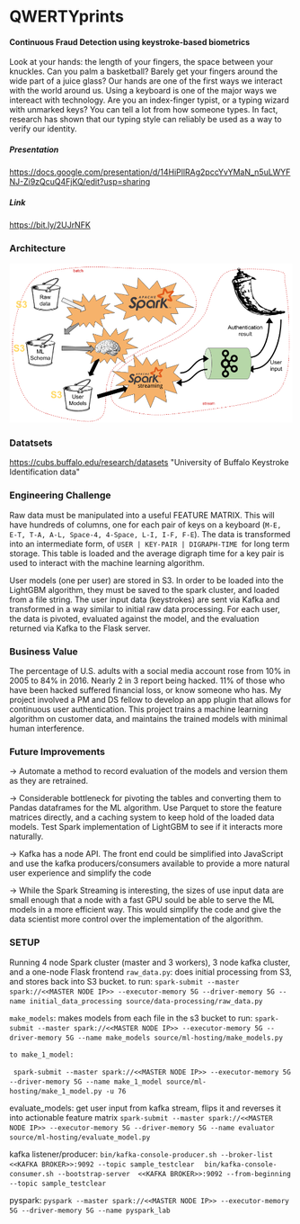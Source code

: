 # QWERTYprints
#### Continuous Fraud Detection using keystroke-based biometrics
Look at your hands: the length of your fingers, the space between your knuckles. Can you palm a basketball? Barely get your fingers around the wide part of a juice glass? Our hands are one of the first ways we interact with the world around us.
Using a keyboard is one of the major ways we intereact with technology. Are you an index-finger typist, or a typing wizard with unmarked keys? You can tell a lot from how someone types. In fact, research has shown that our typing style can reliably be used as a way to verify our identity.

##### Presentation
https://docs.google.com/presentation/d/14HiPllRAg2pccYvYMaN_n5uLWYFNJ-Zi9zQcuQ4FjKQ/edit?usp=sharing
##### Link
https://bit.ly/2UJrNFK

### Architecture
![Alt text](QWERTYprints_presentation_archi.png?raw=true "Project Architecture")

### Datatsets
https://cubs.buffalo.edu/research/datasets 
"University of Buffalo Keystroke Identification data"

### Engineering Challenge

Raw data must be manipulated into a useful FEATURE MATRIX. This will have hundreds of columns, one for each pair of keys on a keyboard (`M-E, E-T, T-A, A-L, Space-4, 4-Space, L-I, I-F, F-E`).
The data is transformed into an intermediate form, of `USER | KEY-PAIR | DIGRAPH-TIME `for long term storage. This table is loaded and the average digraph time for a key pair is used to interact with the machine learning algorithm.

User models (one per user) are stored in S3. In order to be loaded into the LightGBM algorithm, they must be saved to the spark cluster, and loaded from a file string. The user input data (keystrokes) are sent via Kafka and transformed in a way similar to initial raw data processing. For each user, the data is pivoted, evaluated against the model, and the evaluation returned via Kafka to the Flask server.

### Business Value

The percentage of U.S. adults with a social media account rose from 10% in 2005 to 84% in 2016. Nearly 2 in 3 report being hacked. 11% of those who have been hacked suffered financial loss, or know someone who has. My project involved a PM and DS fellow to develop an app plugin that allows for continuous user authentication. This project trains a machine learning algorithm on customer data, and maintains the trained models with minimal human interference.

### Future Improvements

 -> Automate a method to record evaluation of the models and version them as they are retrained.
 
 -> Considerable bottleneck for pivoting the tables and converting them to Pandas dataframes for the ML algorithm. Use Parquet to store the feature matrices directly, and a caching system to keep hold of the loaded data models. Test Spark implementation of LightGBM to see if it interacts more naturally.
 
 -> Kafka has a node API. The front end could be simplified into JavaScript and use the kafka producers/consumers available to provide a more natural user experience and simplify the code
 
 -> While the Spark Streaming is interesting, the sizes of use input data are small enough that a node with a fast GPU sould be able to serve the ML models in a more efficient way. This would simplify the code and give the data scientist more control over the implementation of the algorithm.

### SETUP
Running 4 node Spark cluster (master and 3 workers), 3 node kafka cluster, and a one-node Flask frontend
`raw_data.py`:
    does initial processing from S3, and stores back into S3 bucket.
    to run:
    ```spark-submit --master spark://<<MASTER NODE IP>> --executor-memory 5G --driver-memory 5G --name initial_data_processing source/data-processing/raw_data.py```

`make_models`:
    makes models from each file in the s3 bucket
    to run:
    ```spark-submit --master spark://<<MASTER NODE IP>> --executor-memory 5G --driver-memory 5G --name make_models source/ml-hosting/make_models.py```

    to make_1_model:
   ``` spark-submit --master spark://<<MASTER NODE IP>> --executor-memory 5G --driver-memory 5G --name make_1_model source/ml-hosting/make_1_model.py -u 76```

evaluate_models:
    get user input from kafka stream, flips it and reverses it into actionable feature matrix
    ```spark-submit --master spark://<<MASTER NODE IP>> --executor-memory 5G --driver-memory 5G --name evaluator source/ml-hosting/evaluate_model.py```


kafka listener/producer:
    `bin/kafka-console-producer.sh --broker-list <<KAFKA BROKER>>:9092 --topic sample_testclear `
   ` bin/kafka-console-consumer.sh --bootstrap-server  <<KAFKA BROKER>>:9092 --from-beginning --topic sample_testclear`

pyspark: 
    `pyspark --master spark://<<MASTER NODE IP>> --executor-memory 5G --driver-memory 5G --name pyspark_lab`
